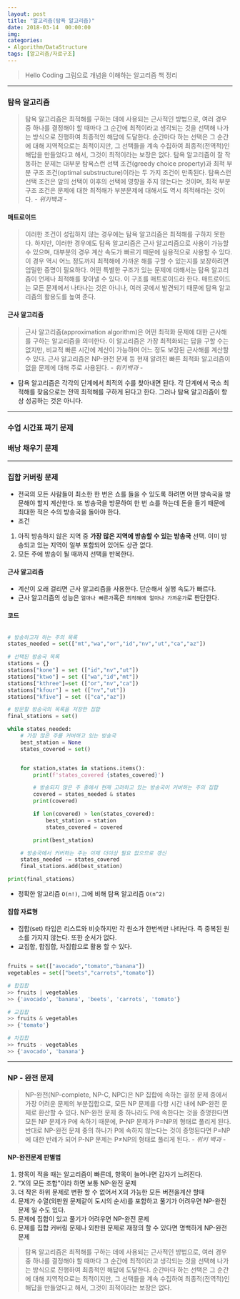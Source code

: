 ```yaml
---
layout: post
title: "알고리즘(탐욕 알고리즘)"
date: 2018-03-14  00:00:00
img:
categories:
- Algorithm/DataStructure
tags: [알고리즘/자료구조]
---
```

> Hello Coding 그림으로 개념을 이해하는 알고리즘 책 정리

---

### 탐욕 알고리즘
> 탐욕 알고리즘은 최적해를 구하는 데에 사용되는 근사적인 방법으로, 여러 경우 중 하나를 결정해야 할 때마다 그 순간에 최적이라고 생각되는 것을 선택해 나가는 방식으로 진행하여 최종적인 해답에 도달한다. 순간마다 하는 선택은 그 순간에 대해 지역적으로는 최적이지만, 그 선택들을 계속 수집하여 최종적(전역적)인 해답을 만들었다고 해서, 그것이 최적이라는 보장은 없다.
탐욕 알고리즘이 잘 작동하는 문제는 대부분 탐욕스런 선택 조건(greedy choice property)과 최적 부분 구조 조건(optimal substructure)이라는 두 가지 조건이 만족된다. 탐욕스런 선택 조건은 앞의 선택이 이후의 선택에 영향을 주지 않는다는 것이며, 최적 부분 구조 조건은 문제에 대한 최적해가 부분문제에 대해서도 역시 최적해라는 것이다. *- 위키백과 -*

#### 매트로이드
> 이러한 조건이 성립하지 않는 경우에는 탐욕 알고리즘은 최적해를 구하지 못한다. 하지만, 이러한 경우에도 탐욕 알고리즘은 근사 알고리즘으로 사용이 가능할 수 있으며, 대부분의 경우 계산 속도가 빠르기 때문에 실용적으로 사용할 수 있다. 이 경우 역시 어느 정도까지 최적해에 가까운 해를 구할 수 있는지를 보장하려면 엄밀한 증명이 필요하다.
어떤 특별한 구조가 있는 문제에 대해서는 탐욕 알고리즘이 언제나 최적해를 찾아낼 수 있다. 이 구조를 매트로이드라 한다. 매트로이드는 모든 문제에서 나타나는 것은 아니나, 여러 곳에서 발견되기 때문에 탐욕 알고리즘의 활용도를 높여 준다.

#### 근사 알고리즘
> 근사 알고리즘(approximation algorithm)은 어떤 최적화 문제에 대한 근사해를 구하는 알고리즘을 의미한다. 이 알고리즘은 가장 최적화되는 답을 구할 수는 없지만, 비교적 빠른 시간에 계산이 가능하며 어느 정도 보장된 근사해를 계산할 수 있다. 근사 알고리즘은 NP-완전 문제 등 현재 알려진 빠른 최적화 알고리즘이 없을 문제에 대해 주로 사용된다. *- 위키백과 -*


- 탐욕 알고리즘은 각각의 단계에서 최적의 수를 찾아내면 된다. 각 단계에서 국소 최적해를 찾음으로는 전역 최적해를 구하게 된다고 한다. 그러나 탐욕 알고리즘이 항상 성공하는 것은 아니다.

---

### 수업 시간표 짜기 문제

### 배낭 채우기 문제

---

### 집합 커버링 문제
- 전국의 모든 사람들이 최소한 한 번은 쇼를 들을 수 있도록 하려면 어떤 방속국을 방문해야 할지 계산한다. 또 방송국을 방문하여 한 번 쇼를 하는데 돈을 들기 때문에 최대한 적은 수의 방송국을 돌아야 한다.
- 조건
1. 아직 방송하지 않은 지역 중 **가장 많은 지역에 방송할 수 있는 방송국** 선택. 이미 방송되고 있는 지역이 일부 포함되어 있어도 상관 없다.
2. 모든 주에 방송이 될 때까지 선택을 반복한다.

#### 근사 알고리즘
- 계산이 오래 걸리면 근사 알고리즘을 사용한다. 단순해서 실행 속도가 빠르다.
- 근사 알고리즘의 성능은 `얼마나 빠른가`혹은 `최적해에 얼마나 가까운가`로 판단한다.


#### 코드
```py

# 방송하고자 하는 주의 목록
states_needed = set(["mt","wa","or","id","nv","ut","ca","az"])

# 선택된 방송국 목록
stations = {}
stations["kone"] = set (["id","nv","ut"])
stations["ktwo"] = set (["wa","id","mt"])
stations["kthree"]=set (["or","nv","ca"])
stations["kfour"] = set (["nv","ut"])
stations["kfive"] = set (["ca","az"])

# 방문할 방송국의 목록을 저장한 집합
final_stations = set()

while states_needed:
    # 가장 많은 주를 커버하고 있는 방송국
    best_station = None
    states_covered = set()


    for station,states in stations.items():
        print(f'states_covered {states_covered}')

        # 방송되지 않은 주 중에서 현재 고려하고 있는 방송국이 커버하는 주의 집합
        covered = states_needed & states
        print(covered)

        if len(covered) > len(states_covered):
            best_station = station
            states_covered = covered

        print(best_station)

    # 방송국에서 커버하는 주는 이제 더이상 필요 없으므로 갱신
    states_needed -= states_covered
    final_stations.add(best_station)

print(final_stations)
```
- 정확한 알고리즘 `O(n!)`, 그에 비해 탐욕 알고리즘 `O(n^2)`

#### 집합 자료형
- 집합(set) 타입은 리스트와 비슷하지만 각 원소가 한번씩만 나타난다. 즉 중복된 원소를 가지지 않는다. 또한 순서가 없다.
- 교집합, 합집합, 차집합으로 활용 할 수 있다.

```py

fruits = set(["avocado","tomato","banana"])
vegetables = set(["beets","carrots","tomato"])

# 합집합
>> fruits | vegetables
>> {'avocado', 'banana', 'beets', 'carrots', 'tomato'}

# 교집합
>> fruits & vegetables
>> {'tomato'}

# 차집합
>> fruits - vegetables
>> {'avocado', 'banana'}
```

---

### NP - 완전 문제
> NP-완전(NP-complete, NP-C, NPC)은 NP 집합에 속하는 결정 문제 중에서 가장 어려운 문제의 부분집합으로, 모든 NP 문제를 다항 시간 내에 NP-완전 문제로 환산할 수 있다. NP-완전 문제 중 하나라도 P에 속한다는 것을 증명한다면 모든 NP 문제가 P에 속하기 때문에, P-NP 문제가 P=NP의 형태로 풀리게 된다. 반대로 NP-완전 문제 중의 하나가 P에 속하지 않는다는 것이 증명된다면 P=NP에 대한 반례가 되어 P-NP 문제는 P≠NP의 형태로 풀리게 된다. *- 위키 백과 -*

#### NP-완전문제 판별법
1. 항목이 적을 때는 알고리즘이 빠른데, 항목이 늘어나면 갑자기 느려진다.
2. "X의 모든 조합"이라 하면 보통 NP-완전 문제
3. 더 작은 하위 문제로 변환 할 수 없어서 X의 가능한 모든 버전을계산 할때
4. 문제가 수열(외판원 문제같이 도시의 순서)를 포함하고 풀기가 어려우면 NP-완전 문제 일 수도 있다.
5. 문제에 집합이 있고 풀기가 어려우면 NP-완전 문제
6. 문제를 집합 커버링 문제나 외판원 문제로 재정의 할 수 있다면 명백하게 NP-완전 문제


> 탐욕 알고리즘은 최적해를 구하는 데에 사용되는 근사적인 방법으로, 여러 경우 중 하나를 결정해야 할 때마다 그 순간에 최적이라고 생각되는 것을 선택해 나가는 방식으로 진행하여 최종적인 해답에 도달한다. 순간마다 하는 선택은 그 순간에 대해 지역적으로는 최적이지만, 그 선택들을 계속 수집하여 최종적(전역적)인 해답을 만들었다고 해서, 그것이 최적이라는 보장은 없다.

